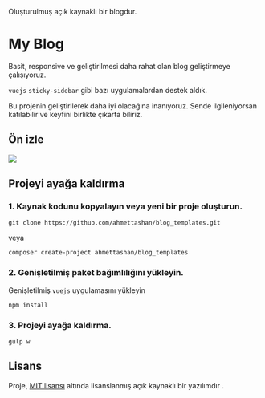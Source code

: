 Oluşturulmuş açık kaynaklı bir blogdur.

# My Blog

Basit, responsive ve geliştirilmesi daha rahat olan blog geliştirmeye çalışıyoruz. 

`vuejs` `sticky-sidebar` gibi bazı uygulamalardan destek aldık.

Bu projenin geliştirilerek daha iyi olacağına inanıyoruz. Sende ilgileniyorsan katılabilir ve keyfini birlikte çıkarta biliriz.

## Ön izle

![](https://camo.githubusercontent.com/fa80d5f53bb1481b27c59fd1338c9ec9728ac813/68747470733a2f2f626c6f67656e67696e652e696f2f66696c65732f696d616765732f7468656d65732f7468656d65732e6a7067)

## Projeyi ayağa kaldırma

### 1. Kaynak kodunu kopyalayın veya yeni bir proje oluşturun.

 ```
 git clone https://github.com/ahmettashan/blog_templates.git
 ```

veya

```
composer create-project ahmettashan/blog_templates
```

### 2. Genişletilmiş paket bağımlılığını yükleyin.

Genişletilmiş `vuejs` uygulamasını yükleyin

```
npm install
```

### 3. Projeyi ayağa kaldırma.

```
gulp w
```



## Lisans

 Proje, [MIT lisansı](http://opensource.org/licenses/MIT) altında lisanslanmış açık kaynaklı bir yazılımdır . 
